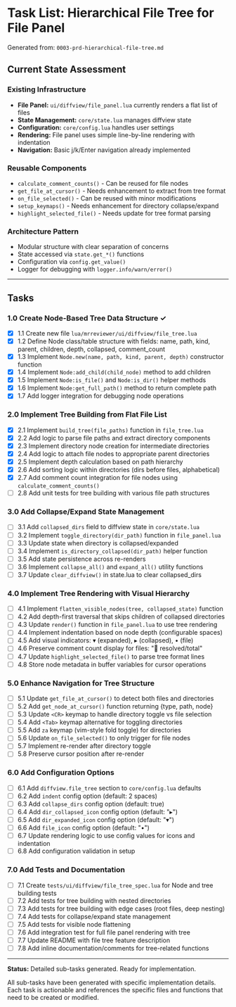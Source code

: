 # Task List: Hierarchical File Tree for File Panel

Generated from: `0003-prd-hierarchical-file-tree.md`

## Current State Assessment

### Existing Infrastructure
- **File Panel:** `ui/diffview/file_panel.lua` currently renders a flat list of files
- **State Management:** `core/state.lua` manages diffview state
- **Configuration:** `core/config.lua` handles user settings
- **Rendering:** File panel uses simple line-by-line rendering with indentation
- **Navigation:** Basic j/k/Enter navigation already implemented

### Reusable Components
- `calculate_comment_counts()` - Can be reused for file nodes
- `get_file_at_cursor()` - Needs enhancement to extract from tree format
- `on_file_selected()` - Can be reused with minor modifications
- `setup_keymaps()` - Needs enhancement for directory collapse/expand
- `highlight_selected_file()` - Needs update for tree format parsing

### Architecture Pattern
- Modular structure with clear separation of concerns
- State accessed via `state.get_*()` functions
- Configuration via `config.get_value()`
- Logger for debugging with `logger.info/warn/error()`

---

## Tasks

### 1.0 Create Node-Based Tree Data Structure ✓
- [x] 1.1 Create new file `lua/mrreviewer/ui/diffview/file_tree.lua`
- [x] 1.2 Define Node class/table structure with fields: name, path, kind, parent, children, depth, collapsed, comment_count
- [x] 1.3 Implement `Node.new(name, path, kind, parent, depth)` constructor function
- [x] 1.4 Implement `Node:add_child(child_node)` method to add children
- [x] 1.5 Implement `Node:is_file()` and `Node:is_dir()` helper methods
- [x] 1.6 Implement `Node:get_full_path()` method to return complete path
- [x] 1.7 Add logger integration for debugging node operations

### 2.0 Implement Tree Building from Flat File List
- [x] 2.1 Implement `build_tree(file_paths)` function in `file_tree.lua`
- [x] 2.2 Add logic to parse file paths and extract directory components
- [x] 2.3 Implement directory node creation for intermediate directories
- [x] 2.4 Add logic to attach file nodes to appropriate parent directories
- [x] 2.5 Implement depth calculation based on path hierarchy
- [x] 2.6 Add sorting logic within directories (dirs before files, alphabetical)
- [x] 2.7 Add comment count integration for file nodes using `calculate_comment_counts()`
- [ ] 2.8 Add unit tests for tree building with various file path structures

### 3.0 Add Collapse/Expand State Management
- [ ] 3.1 Add `collapsed_dirs` field to diffview state in `core/state.lua`
- [ ] 3.2 Implement `toggle_directory(dir_path)` function in `file_panel.lua`
- [ ] 3.3 Update state when directory is collapsed/expanded
- [ ] 3.4 Implement `is_directory_collapsed(dir_path)` helper function
- [ ] 3.5 Add state persistence across re-renders
- [ ] 3.6 Implement `collapse_all()` and `expand_all()` utility functions
- [ ] 3.7 Update `clear_diffview()` in state.lua to clear collapsed_dirs

### 4.0 Implement Tree Rendering with Visual Hierarchy
- [ ] 4.1 Implement `flatten_visible_nodes(tree, collapsed_state)` function
- [ ] 4.2 Add depth-first traversal that skips children of collapsed directories
- [ ] 4.3 Update `render()` function in `file_panel.lua` to use tree rendering
- [ ] 4.4 Implement indentation based on node depth (configurable spaces)
- [ ] 4.5 Add visual indicators: ▾ (expanded), ▸ (collapsed), • (file)
- [ ] 4.6 Preserve comment count display for files: "💬 resolved/total"
- [ ] 4.7 Update `highlight_selected_file()` to parse tree format lines
- [ ] 4.8 Store node metadata in buffer variables for cursor operations

### 5.0 Enhance Navigation for Tree Structure
- [ ] 5.1 Update `get_file_at_cursor()` to detect both files and directories
- [ ] 5.2 Add `get_node_at_cursor()` function returning {type, path, node}
- [ ] 5.3 Update `<CR>` keymap to handle directory toggle vs file selection
- [ ] 5.4 Add `<Tab>` keymap alternative for toggling directories
- [ ] 5.5 Add `za` keymap (vim-style fold toggle) for directories
- [ ] 5.6 Update `on_file_selected()` to only trigger for file nodes
- [ ] 5.7 Implement re-render after directory toggle
- [ ] 5.8 Preserve cursor position after re-render

### 6.0 Add Configuration Options
- [ ] 6.1 Add `diffview.file_tree` section to `core/config.lua` defaults
- [ ] 6.2 Add `indent` config option (default: 2 spaces)
- [ ] 6.3 Add `collapse_dirs` config option (default: true)
- [ ] 6.4 Add `dir_collapsed_icon` config option (default: "▸")
- [ ] 6.5 Add `dir_expanded_icon` config option (default: "▾")
- [ ] 6.6 Add `file_icon` config option (default: "•")
- [ ] 6.7 Update rendering logic to use config values for icons and indentation
- [ ] 6.8 Add configuration validation in setup

### 7.0 Add Tests and Documentation
- [ ] 7.1 Create `tests/ui/diffview/file_tree_spec.lua` for Node and tree building tests
- [ ] 7.2 Add tests for tree building with nested directories
- [ ] 7.3 Add tests for tree building with edge cases (root files, deep nesting)
- [ ] 7.4 Add tests for collapse/expand state management
- [ ] 7.5 Add tests for visible node flattening
- [ ] 7.6 Add integration test for full file panel rendering with tree
- [ ] 7.7 Update README with file tree feature description
- [ ] 7.8 Add inline documentation/comments for tree-related functions

---

**Status:** Detailed sub-tasks generated. Ready for implementation.

All sub-tasks have been generated with specific implementation details. Each task is actionable and references the specific files and functions that need to be created or modified.
